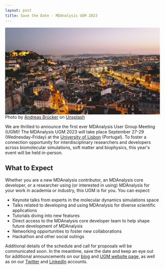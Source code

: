 ```yaml
---
layout: post
title: Save the Date - MDAnalysis UGM 2023
---
```

<img
src="/public/images/andreas-brucker-X87yB-jvYHw-unsplash-cropped.png"
title="Lisbon Cityscape Sunset" alt="Lisbon Cityscape Sunset"
style="float: left; " />

Photo by <a href="https://unsplash.com/@andreasbruecker?utm_source=unsplash&utm_medium=referral&utm_content=creditCopyText">Andreas Brücker</a> on <a href="https://unsplash.com/photos/X87yB-jvYHw?utm_source=unsplash&utm_medium=referral&utm_content=creditCopyText">Unsplash</a>

We are thrilled to announce the first ever MDAnalysis User Group Meeting (UGM)! The MDAnalysis UGM 2023 will take place September 27-29 (Wednesday-Friday) at the [University of Lisbon][uniL] (Portugal). To foster a connection opportunity for interdisciplinary researchers and developers across biomolecular simulations, soft matter and biophysics, this year's event will be held in-person.

## What to Expect
Whether you are a new MDAnalysis contributor, an MDAnalysis core developer, or a researcher using (or interested in using) MDAnalysis for your work in academia or industry, this UGM is for you. You can expect:
* Keynote talks from experts in the molecular dynamics simulations space
* Talks related to developing and using MDAnalysis for diverse scientific applications
* Tutorials diving into new features
* Direct access to the MDAnalysis core developer team to help shape future development of MDAnalysis
* Networking opportunities to foster new collaborations
* Hackathon and other social outings

Additional details of the schedule and call for proposals will be communicated soon. In the meantime, save the date and keep an eye out for additional announcements on our [blog][blog] and [UGM website page][ugmPage], as well as on our [Twitter][twitter] and [LinkedIn][linkedin] accounts.

[uniL]: https://www.ulisboa.pt/en/unidade-organica/faculty-sciences
[blog]: https://www.mdanalysis.org/blog/
[ugmPage]: https://www.mdanalysis.org/pages/ugm2023/
[twitter]: https://twitter.com/mdanalysis
[linkedin]: https://www.linkedin.com/company/mdanalysis/
